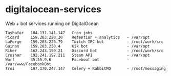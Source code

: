 # digitalocean-services
Web + bot services running on DigitalOcean

    TashaYar   104.131.141.147   Cron jobs
    Picard     159.203.220.30    Retention + analytics   - /var/opt
    LaForge    159.203.220.79    Twitch IRC bot          - /root/work/src
    Guinan     159.203.250.4     Kik bot                 - /var/opt
    Riker      162.243.150.21    Discord bot             - /root/work/src
    Crusher    192.241.197.211   Steam API               - /var/opt
    Worf       45.55.9.6         Faceboot bot            - /var/www/FacebookBot
    Troi       107.170.247.147   Celery + RabbitMQ       - /root/messaging
